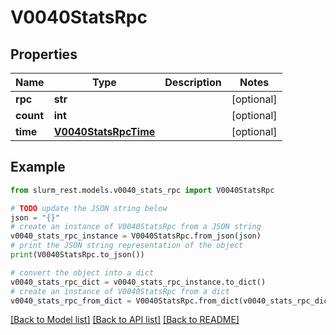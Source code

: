 # V0040StatsRpc


## Properties

Name | Type | Description | Notes
------------ | ------------- | ------------- | -------------
**rpc** | **str** |  | [optional] 
**count** | **int** |  | [optional] 
**time** | [**V0040StatsRpcTime**](V0040StatsRpcTime.md) |  | [optional] 

## Example

```python
from slurm_rest.models.v0040_stats_rpc import V0040StatsRpc

# TODO update the JSON string below
json = "{}"
# create an instance of V0040StatsRpc from a JSON string
v0040_stats_rpc_instance = V0040StatsRpc.from_json(json)
# print the JSON string representation of the object
print(V0040StatsRpc.to_json())

# convert the object into a dict
v0040_stats_rpc_dict = v0040_stats_rpc_instance.to_dict()
# create an instance of V0040StatsRpc from a dict
v0040_stats_rpc_from_dict = V0040StatsRpc.from_dict(v0040_stats_rpc_dict)
```
[[Back to Model list]](../README.md#documentation-for-models) [[Back to API list]](../README.md#documentation-for-api-endpoints) [[Back to README]](../README.md)


